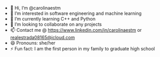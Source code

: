 - 👋 Hi, I’m @carolinaestm
- 👀 I’m interested in software engineering and machine learning
- 🌱 I’m currently learning C++ and Python
- 💞️ I’m looking to collaborate on any projects
- 📫 Contact me @ https://www.linkedin.com/in/carolinaestm or realestrada08165@icloud.com
- 😄 Pronouns: she/her
- ⚡ Fun fact: I am the first person in my family to graduate high school

<!---
carolinaestm/carolinaestm is a ✨ special ✨ repository because its `README.md` (this file) appears on your GitHub profile.
You can click the Preview link to take a look at your changes.
--->
